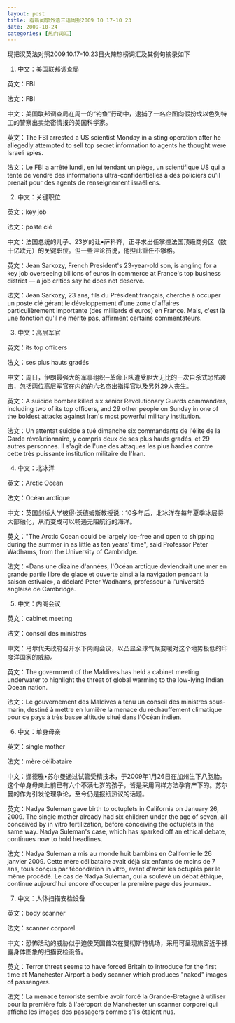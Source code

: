 ```yaml
---
layout: post
title: 看新闻学外语三语周报2009 10 17-10 23
date: 2009-10-24
categories: [热门词汇]  
---
```


现把汉英法对照2009.10.17-10.23日火辣热榜词汇及其例句摘录如下

1. 中文：美国联邦调查局

英文：FBI

法文：FBI

中文：美国联邦调查局在周一的“钓鱼”行动中，逮捕了一名企图向假扮成以色列特工的警察出卖绝密情报的美国科学家。

英文：The FBI arrested a US scientist Monday in a sting operation after he allegedly attempted to sell top secret information to agents he thought were Israeli spies.

法文：Le FBI a arrêté lundi, en lui tendant un piège, un scientifique US qui a tenté de vendre des informations ultra-confidentielles à des policiers qu'il prenait pour des agents de renseignement israéliens.



2. 中文：关键职位

英文：key job

法文：poste clé

中文：法国总统的儿子、23岁的让•萨科齐，正寻求出任掌控法国顶级商务区（数十亿欧元）的关键职位。但一些评论员说，他担此重任不够格。

英文：Jean Sarkozy, French President's 23-year-old son, is angling for a key job overseeing billions of euros in commerce at France's top business district — a job critics say he does not deserve.

法文：Jean Sarkozy, 23 ans, fils du Président français, cherche à occuper un poste clé gérant le développement d'une zone d'affaires particulièrement importante (des milliards d'euros) en France. Mais, c'est là une fonction qu'il ne mérite pas, affirment certains commentateurs.



3. 中文：高层军官

英文：its top officers

法文：ses plus hauts gradés

中文：周日，伊朗最强大的军事组织─革命卫队遭受胆大无比的一次自杀式恐怖袭击，包括两位高层军官在内的的六名杰出指挥官以及另外29人丧生。

英文：A suicide bomber killed six senior Revolutionary Guards commanders, including two of its top officers, and 29 other people on Sunday in one of the boldest attacks against Iran's most powerful military institution.

法文：Un attentat suicide a tué dimanche six commandants de l'élite de la Garde révolutionnaire, y compris deux de ses plus hauts gradés, et 29 autres personnes. Il s'agit de l'une des attaques les plus hardies contre cette très puissante institution militaire de l'Iran.



4. 中文：北冰洋

英文：Arctic Ocean

法文：Océan arctique

中文：英国剑桥大学彼得·沃德姆斯教授说：10多年后，北冰洋在每年夏季冰层将大部融化，从而变成可以畅通无阻航行的海洋。

英文："The Arctic Ocean could be largely ice-free and open to shipping during the summer in as little as ten years' time", said Professor Peter Wadhams, from the University of Cambridge.

法文：«Dans une dizaine d'années, l'Océan arctique deviendrait une mer en grande partie libre de glace et ouverte ainsi à la navigation pendant la saison estivale», a déclaré Peter Wadhams, professeur à l'université anglaise de Cambridge.



5. 中文：内阁会议

英文：cabinet meeting

法文：conseil des ministres

中文：马尔代夫政府召开水下内阁会议，以凸显全球气候变暖对这个地势极低的印度洋国家的威胁。

英文：The government of the Maldives has held a cabinet meeting underwater to highlight the threat of global warming to the low-lying Indian Ocean nation.

法文：Le gouvernement des Maldives a tenu un conseil des ministres sous-marin, destiné à mettre en lumière la menace du réchauffement climatique pour ce pays à très basse altitude situé dans l'Océan indien.



6. 中文：单身母亲

英文：single mother

法文：mère célibataire

中文：娜德雅•苏尔曼通过试管受精技术，于2009年1月26日在加州生下八胞胎。这个单身母亲此前已有六个不满七岁的孩子，皆是采用同样方法孕育产下的。苏尔曼的作为引发伦理争论，至今仍是报纸热议的话题。

英文：Nadya Suleman gave birth to octuplets in California on January 26, 2009. The single mother already had six children under the age of seven, all conceived by in vitro fertilization, before conceiving the octuplets in the same way. Nadya Suleman's case, which has sparked off an ethical debate, continues now to hold headlines.

法文：Nadya Suleman a mis au monde huit bambins en Californie le 26 janvier 2009. Cette mère célibataire avait déjà six enfants de moins de 7 ans, tous conçus par fécondation in vitro, avant d'avoir les octuplés par le même procédé. Le cas de Nadya Suleman, qui a soulevé un débat éthique, continue aujourd'hui encore d'occuper la première page des journaux.

7. 中文：人体扫描安检设备

英文：body scanner

法文：scanner corporel

中文：恐怖活动的威胁似乎迫使英国首次在曼彻斯特机场，采用可呈现旅客近乎裸露身体图象的扫描安检设备。

英文：Terror threat seems to have forced Britain to introduce for the first time at Manchester Airport a body scanner which produces "naked" images of passengers.

法文：La menace terroriste semble avoir forcé la Grande-Bretagne à utiliser pour la première fois à l'aéroport de Manchester un scanner corporel qui affiche les images des passagers comme s'ils étaient nus.
